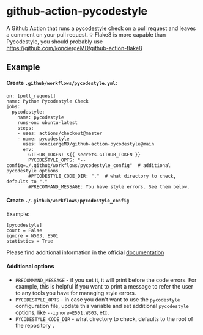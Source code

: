 # github-action-pycodestyle
A Github Action that runs a [pycodestyle](https://pycodestyle.pycqa.org/en/latest/intro.html) check on a pull request and leaves a comment on your pull request.
:bulb: Flake8 is more capable than Pycodestyle, you should probably use https://github.com/konciergeMD/github-action-flake8

## Example

#### Create `.github/workflows/pycodestyle.yml`:
```
on: [pull_request]
name: Python Pycodestyle Check
jobs:
  pycodestyle:
    name: pycodestyle
    runs-on: ubuntu-latest
    steps:
    - uses: actions/checkout@master
    - name: pycodestyle
      uses: konciergeMD/github-action-pycodestyle@main
      env:
        GITHUB_TOKEN: ${{ secrets.GITHUB_TOKEN }}
        PYCODESTYLE_OPTS: "--config=./.github/workflows/pycodestyle_config"  # additional pycodestyle options
        #PYCODESTYLE_CODE_DIR: "."  # what directory to check, defaults to "."
        #PRECOMMAND_MESSAGE: You have style errors. See them below.
```

#### Create `./.github/workflows/pycodestyle_config`

Example:
```
[pycodestyle]
count = False
ignore = W503, E501
statistics = True
```
Please find additional information in the official [documentation](https://pycodestyle.pycqa.org/en/latest/intro.html#configuration)

#### Additional options
* `PRECOMMAND_MESSAGE` - if you set it, it will print before
the code errors. For example, this is helpful if you want to print a message to refer the user
to any tools you have for managing style errors.
* `PYCODESTYLE_OPTS` - in case you don't want to use the `pycodestyle` configuration file, update this variable and set additional `pycodestyle` options, like `--ignore=E501,W303`, etc.
* `PYCODESTYLE_CODE_DIR` - what directory to check, defaults to the root of the repository `.`
